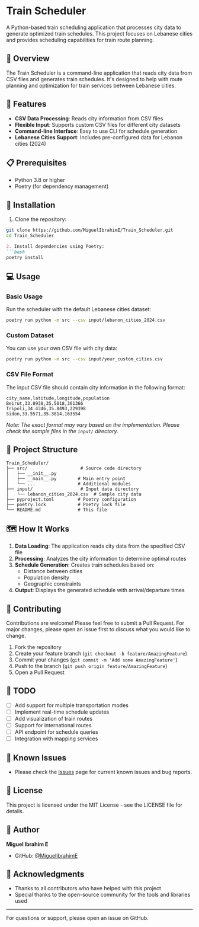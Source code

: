 # Train Scheduler

A Python-based train scheduling application that processes city data to generate optimized train schedules. This project focuses on Lebanese cities and provides scheduling capabilities for train route planning.

## 🚂 Overview

The Train Scheduler is a command-line application that reads city data from CSV files and generates train schedules. It's designed to help with route planning and optimization for train services between Lebanese cities.

## 🔧 Features

- **CSV Data Processing**: Reads city information from CSV files
- **Flexible Input**: Supports custom CSV files for different city datasets
- **Command-line Interface**: Easy to use CLI for schedule generation
- **Lebanese Cities Support**: Includes pre-configured data for Lebanon cities (2024)

## 📋 Prerequisites

- Python 3.8 or higher
- Poetry (for dependency management)

## 🚀 Installation

1. Clone the repository:
```bash
git clone https://github.com/MiguelIbrahimE/Train_Scheduler.git
cd Train_Scheduler
```

```markdown
2. Install dependencies using Poetry:
```bash
poetry install
```

## 💻 Usage

### Basic Usage

Run the scheduler with the default Lebanese cities dataset:

```bash
poetry run python -m src --csv input/lebanon_cities_2024.csv
```

### Custom Dataset

You can use your own CSV file with city data:

```bash
poetry run python -m src --csv input/your_custom_cities.csv
```

### CSV File Format

The input CSV file should contain city information in the following format:

```csv
city_name,latitude,longitude,population
Beirut,33.8938,35.5018,361366
Tripoli,34.4346,35.8493,229398
Sidon,33.5571,35.3814,163554
```

*Note: The exact format may vary based on the implementation. Please check the sample files in the `input/` directory.*

## 📁 Project Structure

```
Train_Scheduler/
├── src/                    # Source code directory
│   ├── __init__.py
│   ├── __main__.py        # Main entry point
│   └── ...                # Additional modules
├── input/                  # Input data directory
│   └── lebanon_cities_2024.csv  # Sample city data
├── pyproject.toml         # Poetry configuration
├── poetry.lock            # Poetry lock file
└── README.md              # This file
```

## 🗺️ How It Works

1. **Data Loading**: The application reads city data from the specified CSV file
2. **Processing**: Analyzes the city information to determine optimal routes
3. **Schedule Generation**: Creates train schedules based on:
   - Distance between cities
   - Population density
   - Geographic constraints
4. **Output**: Displays the generated schedule with arrival/departure times

## 🤝 Contributing

Contributions are welcome! Please feel free to submit a Pull Request. For major changes, please open an issue first to discuss what you would like to change.

1. Fork the repository
2. Create your feature branch (`git checkout -b feature/AmazingFeature`)
3. Commit your changes (`git commit -m 'Add some AmazingFeature'`)
4. Push to the branch (`git push origin feature/AmazingFeature`)
5. Open a Pull Request

## 📝 TODO

- [ ] Add support for multiple transportation modes
- [ ] Implement real-time schedule updates
- [ ] Add visualization of train routes
- [ ] Support for international routes
- [ ] API endpoint for schedule queries
- [ ] Integration with mapping services

## 🐛 Known Issues

- Please check the [Issues](https://github.com/MiguelIbrahimE/Train_Scheduler/issues) page for current known issues and bug reports.

## 📄 License

This project is licensed under the MIT License - see the LICENSE file for details.

## 👤 Author

**Miguel Ibrahim E**

- GitHub: [@MiguelIbrahimE](https://github.com/MiguelIbrahimE)

## 🙏 Acknowledgments

- Thanks to all contributors who have helped with this project
- Special thanks to the open-source community for the tools and libraries used

---

For questions or support, please open an issue on GitHub.
```
